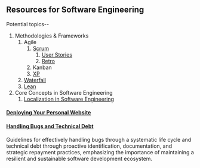 ## Resources for Software Engineering

Potential topics--

1. Methodologies & Frameworks
    1. Agile
        1. [Scrum](./Software_Engineering/Scrum.md)
           1. [User Stories](./Software_Engineering/User_Stories.md)
           2. [Retro](./Software_Engineering/Retro.md)
        2. Kanban
        3. [XP](./Software_Engineering/XP.md)
    2. [Waterfall](./Software_Engineering/Waterfall.md)
    3. [Lean](./Software_Engineering/Lean.md)
2. Core Concepts in Software Engineering
   1. [Localization in Software Engineering](./Software_Engineering/Localization.md)

#### [Deploying Your Personal Website](./Software_Engineering/Deploying_Personal_Website.md)

#### [Handling Bugs and Technical Debt](./Software_Engineering/Handling_Bugs_and_Technical_Debt.md)
Guidelines for effectively handling bugs through a systematic life cycle and technical debt through proactive identification, documentation, and strategic repayment practices, emphasizing the importance of maintaining a resilient and sustainable software development ecosystem.

